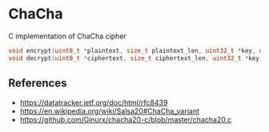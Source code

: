 # ChaCha

C implementation of ChaCha cipher

```C
void encrypt(uint8_t *plaintext, size_t plaintext_len, uint32_t *key, uint32_t *nonce, uint8_t *ciphertext);
void decrypt(uint8_t *ciphertext, size_t ciphertext_len, uint32_t *key, uint32_t *nonce, uint8_t *plaintext);
```

## References

* <https://datatracker.ietf.org/doc/html/rfc8439>
* <https://en.wikipedia.org/wiki/Salsa20#ChaCha_variant>
* <https://github.com/Ginurx/chacha20-c/blob/master/chacha20.c>
